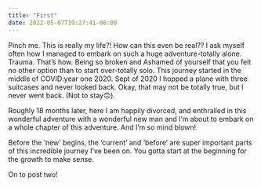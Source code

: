 ```yaml
---
title: "First"
date: 2022-05-07T19:27:41-06:00
---
```


Pinch me. This is really my life?! How can this even be real?? I ask myself often how I managed to embark on such a huge adventure-totally alone. Trauma. That’s how. Being so broken and Ashamed of yourself that you felt no other option than to start over-totally solo. This journey started in the middle of COVID:year one 2020. Sept of 2020 I hopped a plane with three suitcases and never looked back. Okay, that may not be totally true, but I never went back. (Not to stay🙃).

Roughly 18 months later, here I am happily divorced, and enthralled in this wonderful adventure with a wonderful new man and I’m about to embark on a whole chapter of this adventure. And I’m so mind blown! 

Before the ’new’ begins, the ‘current’ and ‘before’ are super important parts of this incredible journey I’ve been on. You gotta start at the beginning for the growth to make sense. 

On to post two!
